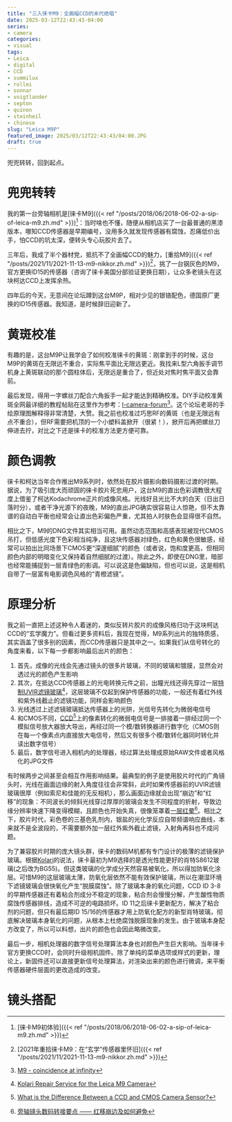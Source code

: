 ```yaml
---
title: "三入徕卡M9：全画幅CCD的末代绝唱"
date: 2025-03-12T22:43:43-04:00
series:
- camera
categories:
- visual
tags:
- Leica
- digital
- CCD
- summilux
- rollei
- sonnar
- voigtlander
- septon
- quinon
- steinheil
- chinese
slug: "Leica M9P"
featured_image: 2025/03/12T22:43:43/04:00.JPG
draft: true
---
```


兜兜转转，回到起点。
<!--more-->

# 兜兜转转

我的第一台旁轴相机是[徕卡M9]({{< ref "/posts/2018/06/2018-06-02-a-sip-of-leica-m9.zh.md" >}})[^1]：当时啥也不懂，随便从相机店买了一台最普通的黑漆版本，哪知CCD传感器是早期编号，没用多久就发现传感器有腐蚀，忍痛低价出手，怕CCD的坑太深，便转头专心玩胶片去了。

三年后，我成了半个器材党，抵抗不了全画幅CCD的魅力，[重拾M9]({{< ref "/posts/2021/11/2021-11-13-m9-nikkor.zh.md" >}})[^2]，挑了一台钢灰色的M9，官方更换ID15的传感器（咨询了徕卡美国分部验证更换日期），让众多老镜头在这块柯达CCD上发挥余热。

四年后的今天，无意间在论坛蹲到这台M9P，相对少见的银铬配色，德国原厂更换的ID15传感器。我知道，是时候辞旧迎新了。

# 黄斑校准

有趣的是，这台M9P让我学会了如何校准徕卡的黄斑：刚拿到手的时候，这台M9P的黄斑在无限远不重合，实际焦平面比无限远更近。我找来L型六角扳手调节机身上黄斑联动的那个圆柱体后，无限远是重合了，但近处对焦时焦平面又会靠前。

最后发现，得用一字螺丝刀配合六角扳手一起才能达到精确校准。DIY手动校准黄斑全网最详细的教程帖贴在这里作为参考：[l-camera-forum](https://www.l-camera-forum.com/topic/118043-m9-coincidence-at-infinity/?do=findComment&comment=1292675)[^3]。这个论坛老哥的手绘原理图解释得非常清楚，大赞。我之前也校准过巧思RF的黄斑（也是无限远有点不重合），但RF需要把机顶的一个小塑料盖掀开（很紧！），掀开后再把螺丝刀伸进去拧，对比之下还是徕卡的校准方法更方便可靠。

# 颜色调教

徕卡和柯达当年合作推出M9系列时，依然处在胶片摄影向数码摄影过渡的时期。据说，为了吸引庞大而顽固的徕卡胶片死忠用户，这台M9的直出色彩调教很大程度上借鉴了柯达Kodachrome正片的成像风格。光线好且光比不大的白天（日出日落时分），或者干净光源下的夜晚，M9的直出JPG确实很容易让人惊艳，但不太靠谱的自动白平衡也经常会让直出色彩偏色严重，尤其拍人时肤色会显得很不自然。

相比之下，M9的DNG文件其实相当可用。虽然动态范围和高感表现被现代CMOS吊打，但低感光度下色彩相当纯净，且这块传感器对绿色，红色和黄色很敏感，经常可以拍出比同场景下CMOS更“深邃细腻”的颜色（或者说，饱和度更高，但相同颜色内部的明暗变化又保持着自然细腻的过渡）。除此之外，即使在DNG里，暗部也经常能捕捉到一层青绿色的影调。可以说这是色偏缺陷，但也可以说，这是相机自带了一层富有电影调色风格的“青橙滤镜”。

# 原理分析

我之前一直把上述这种令人着迷的，类似反转片胶片的成像风格归功于这块柯达CCD的“玄学魔力”。但看过更多资料后，我现在觉得，M9系列出片的独特质感，其实涵盖了很多别的因素，而CCD传感器只是其中之一。如果我们从信号转化的角度来看，以下每一步都影响最后出片的颜色：

1. 首先，成像的光线会先通过镜头的很多片玻璃，不同的玻璃和镀膜，显然会对透过光的颜色产生影响
2. 其次，在抵达CCD传感器上的光电转换元件之前，出瞳光线还得先穿过一层[特制UVIR滤镜玻璃](https://kolarivision.com/product/leica_m9_repair/)[^4]，这层玻璃不仅起到保护传感器的功能，一般还有着红外线和紫外线截止的滤镜功能，同样会影响颜色
3. 光线透过上述滤镜玻璃抵达传感器上的光阱，光信号先转化为微弱电信号
4. 和CMOS不同，[CCD](https://petapixel.com/what-is-ccd-cmos-sensor/)[^5]上的像素转化的微弱电信号是一排接着一排经过同一个模拟信号放大器放大导出，再经过同一个模/数转换器进行数字化（CMOS则在每一个像素点内直接放大电信号，然后又有很多个模/数转化器同时转化并读出数字信号）
5. 最后，数字信号进入相机内的处理器，经过算法处理成原始RAW文件或者风格化的JPG文件

有时候两步之间甚至会相互作用影响结果。最典型的例子是使用胶片时代的广角镜头时，光线在画面边缘的射入角度往往会非常斜，此时如果传感器前的UVIR滤镜玻璃很厚（例如索尼和佳能的无反相机），那么画面边缘就会出现“崩边”和“红移”的现象：不同波长的倾斜光线穿过厚厚的玻璃会发生不同程度的折射，导致边缘分辨率快速下降变得模糊，且颜色也开始失真，很像笼罩着[一层红晕](https://zhuanlan.zhihu.com/p/93370211)[^6]。相比之下，胶片时代，彩色卷的三基色乳剂内，银盐的光化学反应自带频谱响应曲线，本来就不是全波段的，不需要额外加一层红外紫外截止滤镜，入射角再斜也不成问题。

为了兼容胶片时期的庞大镜头群，徕卡的数码M机都有专门设计的极薄的滤镜保护玻璃。根据[Kolari](https://kolarivision.com/product/leica_m9_repair/)的说法，徕卡最初为M9选择的是透光性能更好的肖特S8612玻璃(之后改为BG55)。但这类玻璃的化学成分天然容易被氧化，所以得加防氧化涂层。可惜M9的这层玻璃太薄，防氧化层依然不能有效保护玻璃，所以在潮湿环境下滤镜玻璃会很快氧化产生“脱膜腐蚀”。除了玻璃本身的氧化问题，CCD ID 3-8的早期传感器还有着粘合剂成分不稳定的现象，粘合剂会慢慢分解，产生酸性物质腐蚀传感器排线，造成不可逆的电路损坏。ID 11之后徕卡更新配方，解决了粘合剂的问题，但只有最后期ID 15/16的传感器才用上防氧化配方的新型肖特玻璃，彻底解决玻璃本身氧化的问题，从根本上杜绝腐蚀脱膜现象的发生。由于玻璃本身配方改变了，所以可以料想，出片的颜色也会因此略微改变。

最后一步，相机处理器的数字信号处理算法本身也对颜色产生巨大影响。当年徕卡官方更换CCD时，会同时升级相机固件。除了单纯的菜单选项或样式的更新，理论上，新固件还可以直接更新信号处理算法，对渲染出来的颜色进行微调，来平衡传感器硬件层面的更改造成的改变。

# 镜头搭配



[^1]: [徕卡M9初体验]({{< ref "/posts/2018/06/2018-06-02-a-sip-of-leica-m9.zh.md" >}})
[^2]: [2021年重拾徕卡M9：在“玄学”传感器里怀旧]({{< ref "/posts/2021/11/2021-11-13-m9-nikkor.zh.md" >}})
[^3]: [M9 - coincidence at infinity](https://www.l-camera-forum.com/topic/118043-m9-coincidence-at-infinity/?do=findComment&comment=1292675)
[^4]: [Kolari Repair Service for the Leica M9 Camera](https://kolarivision.com/product/leica_m9_repair/)
[^5]: [What is the Difference Between a CCD and CMOS Camera Sensor?](https://petapixel.com/what-is-ccd-cmos-sensor/)
[^6]: [旁轴镜头数码转接要点 —— 红移崩边及如何避免](https://zhuanlan.zhihu.com/p/93370211)